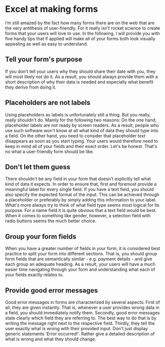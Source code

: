 # Excel at making forms

I’m still amazed by the fact how many forms there are on the web that are the very antithesis of user-friendly. For it really isn’t rocket science to create forms that your users will love to use. In the following, I will provide you with five handy tips that if applied will make all of your forms both look visually appealing as well as easy to understand.

## Tell your form's purpose

If you don't tell your users why they should share their date with you, they will most likely not do it. As a result, you should always provide them with a short description of why their data is needed and especially what benefit they derive from doing it.

## Placeholders are not labels

Using placeholders as labels is unfortunately still a thing. But you really, really shouldn't do. Mainly for the following two reasons: On the one hand, placeholder labels are not ready by screen readers. As a result, people who use such software won't know at all what kind of data they should type into a field. On the other hand, you need to consider that placeholder text disappears as soon as you start typing. Your users would therefore need to keep in mind all of your fields and their exact order. Let's be honest. That's no what a user-friendly form should be like.

## Don't let them guess

There shouldn't be any field in your form that doesn't explicitly tell what kind of data it expects. In order to ensure that, first and foremost provide a meaningful label for every single field. If you have a text field, you should also specify the expected format of the input. This can be achieved through a placeholder or preferably by simply adding this information to your label. What's more always try to think of what field type seems most logical for its purpose. For a name field it is quite obvious that a text field would be best. When it comes to something like gender, however, a selection field with radio buttons seems the much better choice.

## Group your form fields

When you have a greater number of fields in your form, it is considered best practice to split your form into different sections. That is, you should group form fields that are semantically similar - e.g. payment details - and give each group an adequate heading. As a result, your users will have a much easier time navigating through your form and understanding what each of your fields exactly relates to.

## Provide good error messages

Good error messages in forms are characterized by several aspects: First of all, they are given instantly. That is, whenever a user provides wrong data in a field, you should immediately notify them. Secondly, good error messages state clearly which field they are referring to. The best way to do that is by writing the message right next to the respective field. Thirdly, they tell the user exactly what is wrong with their provided input. Don't just display generic statements 'Error occurred!'. Rather give a detailed description of what is wrong and what they should change.
